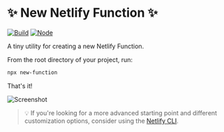 # ✨ New Netlify Function ✨ 

[![Build](https://github.com/eduardoboucas/new-function/workflows/Build/badge.svg)](https://github.com/eduardoboucas/new-function/actions)
[![Node](https://img.shields.io/node/v/new-function.svg?logo=node.js)](https://www.npmjs.com/package/new-function)

A tiny utility for creating a new Netlify Function.

From the root directory of your project, run:

```sh
npx new-function
```

That's it!

![Screenshot](https://user-images.githubusercontent.com/4162329/112762116-098e9c80-8ff6-11eb-9b10-ca823f3ec9d9.png)

> 💡 If you're looking for a more advanced starting point and different customization options, consider using the
> [Netlify CLI](https://cli.netlify.com/commands/functions#functionscreate).
